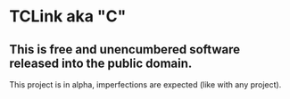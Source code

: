 # TCLink aka "C"
## This is free and unencumbered software released into the public domain.
This project is in alpha, imperfections are expected (like with any project).